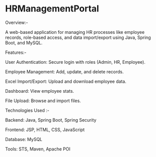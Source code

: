 # HRManagementPortal
Overview:-

A web-based application for managing HR processes like employee records, role-based access, and data import/export using Java, Spring Boot, and MySQL.

Features:-

User Authentication: Secure login with roles (Admin, HR, Employee).

Employee Management: Add, update, and delete records.

Excel Import/Export: Upload and download employee data.

Dashboard: View employee stats.

File Upload: Browse and import files.

Technologies Used :-

Backend: Java, Spring Boot, Spring Security

Frontend: JSP, HTML, CSS, JavaScript

Database: MySQL

Tools: STS, Maven, Apache POI
